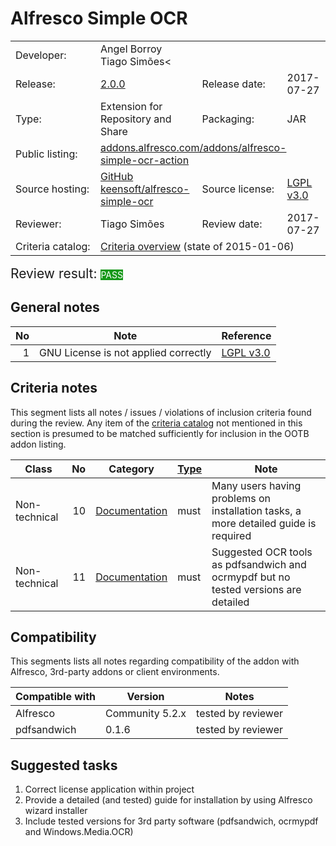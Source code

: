 # Alfresco Simple OCR

<table width="100%">
    <tr>
        <td width="120">Developer:</td>
        <td>Angel Borroy<br>Tiago Simões<</td>
        <td colspan="2"></td>
    </tr>
    <tr>
        <td width="120">Release:</td>
        <td><a href="https://github.com/keensoft/alfresco-simple-ocr/releases/tag/2.0.0">2.0.0</a></td>
        <td width="120">Release date:</td>
        <td>2017-07-27</td>
    </tr>
    <tr>
        <td width="120">Type:</td>
        <td>Extension for Repository and Share</td>
        <td width="120">Packaging:</td>
        <td>JAR</td>
    </tr>
    <tr>
        <td width="120">Public listing:</td>
        <td colspan="3"><a href="https://addons.alfresco.com/addons/alfresco-simple-ocr-action">addons.alfresco.com/addons/alfresco-simple-ocr-action</a></td>
    </tr>
    <tr>
        <td width="120">Source hosting:</td>
        <td><a href="https://github.com/keensoft/alfresco-simple-ocr">GitHub keensoft/alfresco-simple-ocr</a></td>
        <td width="120">Source license:</td>
        <td><a href="http://www.gnu.org/licenses/lgpl-3.0.html">LGPL v3.0</a></td>
    </tr>
    <tr>
        <td width="120">Reviewer:</td>
        <td>Tiago Simões</td>
        <td width="120">Review date:</td>
        <td>2017-07-27</td>
    </tr>
    <tr>
        <td>Criteria catalog:</td>
        <td colspan="3"><a href="https://github.com/OrderOfTheBee/addons/wiki/Inclusion-criteria-overview">Criteria overview</a> (state of 2015-01-06)</td>
    </tr>
</table>

<p><span style="font-size:150%;">Review result: </span><span class="label labelstyle-159818 linked-labelstyle-159818 lightertooltipped" style="background-color: #159818; color: #fff;">PASS</span></p>

## General notes

No | Note | Reference
--: | ---- | ---------
 1 | GNU License is not applied correctly | [LGPL v3.0](http://www.gnu.org/licenses/lgpl-3.0.html)

## Criteria notes

This segment lists all notes / issues / violations of inclusion criteria found during the review. Any item of the [criteria catalog](https://github.com/OrderOfTheBee/addons/wiki/Inclusion-criteria-overview) not mentioned in this section is presumed to be matched sufficiently for inclusion in the OOTB addon listing.

Class | No | Category | [Type](https://github.com/OrderOfTheBee/addons/wiki/General-guidelines#requirement-relevance-types) | Note | 
----- | --: | -------- | :----- | ----
Non-technical | 10 | [Documentation](https://github.com/OrderOfTheBee/addons/wiki/Non-technical-inclusion-criteria#documentation) | must | Many users having problems on installation tasks, a more detailed guide is required
Non-technical | 11 | [Documentation](https://github.com/OrderOfTheBee/addons/wiki/Non-technical-inclusion-criteria#documentation) | must | Suggested OCR tools as pdfsandwich and ocrmypdf but no tested versions are detailed

## Compatibility

This segments lists all notes regarding compatibility of the addon with Alfresco, 3rd-party addons or client environments.

Compatible with | Version | Notes
--- | --- | ---
Alfresco | Community 5.2.x | tested by reviewer
pdfsandwich | 0.1.6 | tested by reviewer

## Suggested tasks

1. Correct license application within project
2. Provide a detailed (and tested) guide for installation by using Alfresco wizard installer
3. Include tested versions for 3rd party software (pdfsandwich, ocrmypdf and Windows.Media.OCR)